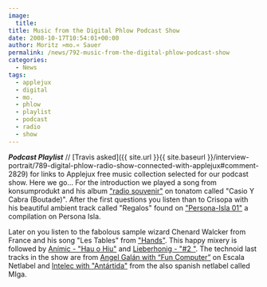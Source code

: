 ```yaml
---
image:
  title: 
title: Music from the Digital Phlow Podcast Show
date: 2008-10-17T10:54:01+00:00
author: Moritz »mo.« Sauer
permalink: /news/792-music-from-the-digital-phlow-podcast-show
categories:
  - News
tags:
  - applejux
  - digital
  - mo.
  - phlow
  - playlist
  - podcast
  - radio
  - show
---
```

***Podcast Playlist*** // [Travis asked]({{ site.url }}{{ site.baseurl }}/interview-portrait/789-digital-phlow-radio-show-connected-with-applejux#comment-2829) for links to Applejux free music collection selected for our podcast show. Here we go... For the introduction we played a song from konsumprodukt and his album <a href="http://www.tonatom.net/releases/tA_D_kpradio/" target="_blank">"radio souvenir"</a> on tonatom called "Casio Y Cabra (Boutade)". After the first questions you listen than to Crisopa with his beautiful ambient track called "Regalos" found on <a href="http://www.archive.org/details/PersonaIslaCompilatino1--Pir01" target="_blank">"Persona-Isla 01"</a> a compilation on Persona Isla.

Later on you listen to the fabolous sample wizard Chenard Walcker from France and his song "Les Tables" from <a href="http://www.archive.org/details/fsz033" target="_blank">"Hands"</a>. This happy mixery is followed by <a href="http://error-lofi.com/wordpress/?p=83" target="_blank">Anímic - "Hau o Hiu"</a> and <a href="http://www.persona-isla.org/html/releases/Spanish/PIR10/PIR10.html?keepThis=true&POP_iframe=true&height=660&width=800" target="_blank">Lieberhonig - "#2 "</a>. The technoid last tracks in the show are from <a href="{{ site.url }}{{ site.baseurl }}/mp3-music-download/techno/784-angel-galan-fun-computer-escala-netlabel" target="_blank">Angel Galán with “Fun Computer”</a> on Escala Netlabel and <a href="http://www.miga-label.org/eng/miga19.htm " target="_blank">Intelec with "Antártida"</a> from the also spanish netlabel called MIga.<a href="http://www.miga-label.org/eng/miga19.htm " target="_blank"><br /> </a>